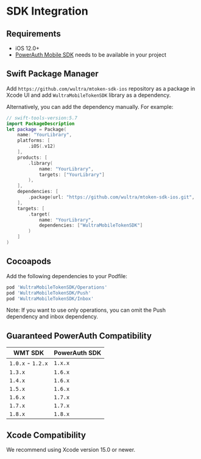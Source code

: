 # SDK Integration

## Requirements

- iOS 12.0+
- [PowerAuth Mobile SDK](https://github.com/wultra/powerauth-mobile-sdk) needs to be available in your project

## Swift Package Manager

Add `https://github.com/wultra/mtoken-sdk-ios` repository as a package in Xcode UI and add `WultraMobileTokenSDK` library as a dependency.

Alternatively, you can add the dependency manually. For example:

```swift
// swift-tools-version:5.7
import PackageDescription
let package = Package(
    name: "YourLibrary",
    platforms: [
        .iOS(.v12)
    ],
    products: [
        .library(
            name: "YourLibrary",
            targets: ["YourLibrary"]
        ),
    ],
    dependencies: [
        .package(url: "https://github.com/wultra/mtoken-sdk-ios.git", .from("1.8.0"))
    ],
    targets: [
        .target(
            name: "YourLibrary",
            dependencies: ["WultraMobileTokenSDK"]
        )
    ]
)
```

## Cocoapods

Add the following dependencies to your Podfile:

```rb
pod 'WultraMobileTokenSDK/Operations'
pod 'WultraMobileTokenSDK/Push'
pod 'WultraMobileTokenSDK/Inbox'
```

<!-- begin box info -->
Note: If you want to use only operations, you can omit the Push dependency and inbox dependency.
<!-- end -->

## Guaranteed PowerAuth Compatibility

| WMT SDK | PowerAuth SDK |  
|---|---|
| `1.0.x` - `1.2.x` | `1.x.x` |
| `1.3.x` | `1.6.x` |
| `1.4.x` | `1.6.x` |
| `1.5.x` | `1.6.x` |
| `1.6.x` | `1.7.x` |
| `1.7.x` | `1.7.x` |
| `1.8.x` | `1.8.x` |

## Xcode Compatibility

We recommend using Xcode version 15.0 or newer.
